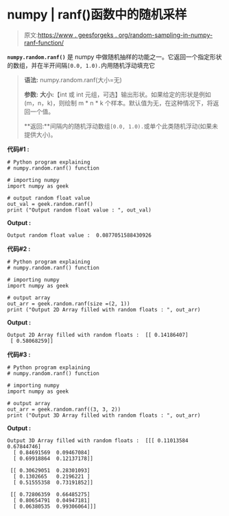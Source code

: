 # numpy | ranf()函数中的随机采样

> 原文:[https://www . geesforgeks . org/random-sampling-in-numpy-ranf-function/](https://www.geeksforgeeks.org/random-sampling-in-numpy-ranf-function/)

**`numpy.random.ranf()`** 是 numpy 中做随机抽样的功能之一。它返回一个指定形状的数组，并在半开间隔`[0.0, 1.0).`内用随机浮动填充它

> **语法:** numpy.random.ranf(大小=无)
> 
> **参数:**
> **大小:**【int 或 int 元组，可选】输出形状。如果给定的形状是例如(m，n，k)，则绘制 m * n * k 个样本。默认值为无，在这种情况下，将返回一个值。
> 
> **返回:**间隔内的随机浮动数组`[0.0, 1.0).`或单个此类随机浮动(如果未提供大小)。

**代码#1 :**

```
# Python program explaining
# numpy.random.ranf() function

# importing numpy
import numpy as geek

# output random float value
out_val = geek.random.ranf()
print ("Output random float value : ", out_val) 
```

**Output :**

```
Output random float value :  0.0877051588430926

```

**代码#2 :**

```
# Python program explaining
# numpy.random.ranf() function

# importing numpy
import numpy as geek

# output array
out_arr = geek.random.ranf(size =(2, 1))
print ("Output 2D Array filled with random floats : ", out_arr) 
```

**Output :**

```
Output 2D Array filled with random floats :  [[ 0.14186407]
 [ 0.58068259]]

```

**代码#3 :**

```
# Python program explaining
# numpy.random.ranf() function

# importing numpy
import numpy as geek

# output array
out_arr = geek.random.ranf((3, 3, 2))
print ("Output 3D Array filled with random floats : ", out_arr) 
```

**Output :**

```
Output 3D Array filled with random floats :  [[[ 0.11013584  0.67844746]
  [ 0.84691569  0.09467084]
  [ 0.69918864  0.12137178]]

 [[ 0.30629051  0.28301093]
  [ 0.1302665   0.2196221 ]
  [ 0.51555358  0.73191852]]

 [[ 0.72806359  0.66485275]
  [ 0.80654791  0.04947181]
  [ 0.06380535  0.99306064]]]

```